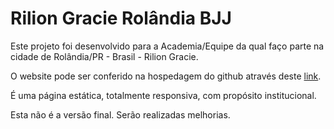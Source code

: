 # Rilion Gracie Rolândia BJJ
Este projeto foi desenvolvido para a Academia/Equipe da qual faço parte na cidade de Rolândia/PR - Brasil - Rilion Gracie.

O website pode ser conferido na hospedagem do github através deste [link](https://dev-wagner-zoccoli.github.io/RilionGracie_BJJ/).

É uma página estática, totalmente responsiva, com propósito institucional.

Esta não é a versão final. Serão realizadas melhorias.
